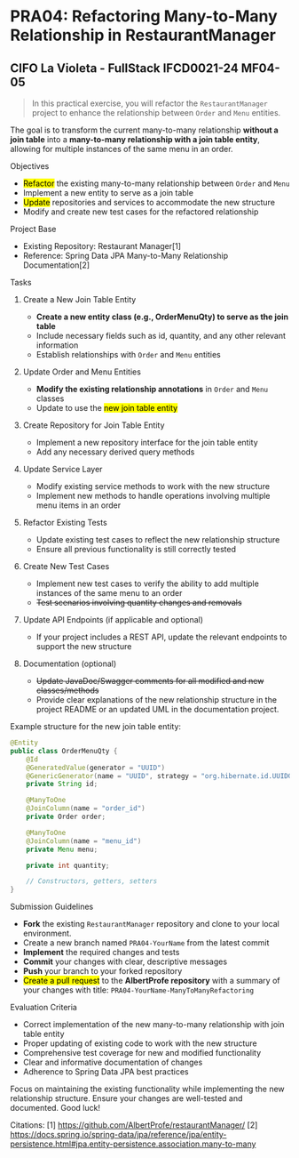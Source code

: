 # PRA04: Refactoring Many-to-Many Relationship in RestaurantManager

## CIFO La Violeta - FullStack IFCD0021-24 MF04-05

> In this practical exercise, you will refactor the `RestaurantManager` project to enhance the relationship between `Order` and `Menu` entities.

The goal is to transform the current many-to-many relationship **without a join table** into a **many-to-many relationship with a join table entity**, allowing for multiple instances of the same menu in an order.

Objectives

- <mark>Refactor</mark> the existing many-to-many relationship between `Order` and `Menu`
- Implement a new entity to serve as a join table
- <mark>Update</mark> repositories and services to accommodate the new structure
- Modify and create new test cases for the refactored relationship

Project Base

- Existing Repository: Restaurant Manager[1]
- Reference: Spring Data JPA Many-to-Many Relationship Documentation[2]

Tasks

1. Create a New Join Table Entity
   
   - **Create a new entity class (e.g., OrderMenuQty) to serve as the join table**
   - Include necessary fields such as id, quantity, and any other relevant information
   - Establish relationships with `Order` and `Menu` entities

2. Update Order and Menu Entities
   
   - **Modify the existing relationship annotations** in `Order` and `Menu` classes
   - Update to use the <mark>new join table entity</mark>

3. Create Repository for Join Table Entity
   
   - Implement a new repository interface for the join table entity
   - Add any necessary derived query methods

4. Update Service Layer
   
   - Modify existing service methods to work with the new structure
   - Implement new methods to handle operations involving multiple menu items in an order

5. Refactor Existing Tests
   
   - Update existing test cases to reflect the new relationship structure
   - Ensure all previous functionality is still correctly tested

6. Create New Test Cases
   
   - Implement new test cases to verify the ability to add multiple instances of the same menu to an order
   - ~~Test scenarios involving quantity changes and removals~~

7. Update API Endpoints (if applicable and optional)
   
   - If your project includes a REST API, update the relevant endpoints to support the new structure

8. Documentation (optional)
   
   - ~~Update JavaDoc/Swagger comments for all modified and new classes/methods~~
   - Provide clear explanations of the new relationship structure in the project README or an updated UML in the documentation project.

Example structure for the new join table entity:

```java
@Entity
public class OrderMenuQty {
    @Id
    @GeneratedValue(generator = "UUID")
    @GenericGenerator(name = "UUID", strategy = "org.hibernate.id.UUIDGenerator")
    private String id;

    @ManyToOne
    @JoinColumn(name = "order_id")
    private Order order;

    @ManyToOne
    @JoinColumn(name = "menu_id")
    private Menu menu;

    private int quantity;

    // Constructors, getters, setters
}
```

Submission Guidelines

- **Fork** the existing `RestaurantManager` repository and clone to your local environment.
- Create a new branch named `PRA04-YourName` from the latest commit
- **Implement** the required changes and tests
- **Commit** your changes with clear, descriptive messages
- **Push** your branch to your forked repository
- <mark>Create a pull request</mark> to the **AlbertProfe repository** with a summary of your changes with title:
  `PRA04-YourName-ManyToManyRefactoring`

Evaluation Criteria

- Correct implementation of the new many-to-many relationship with join table entity
- Proper updating of existing code to work with the new structure
- Comprehensive test coverage for new and modified functionality
- Clear and informative documentation of changes
- Adherence to Spring Data JPA best practices

Focus on maintaining the existing functionality while implementing the new relationship structure. Ensure your changes are well-tested and documented. Good luck!

Citations:
[1] https://github.com/AlbertProfe/restaurantManager/
[2] https://docs.spring.io/spring-data/jpa/reference/jpa/entity-persistence.html#jpa.entity-persistence.association.many-to-many

